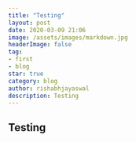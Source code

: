 ```yaml
---
title: "Testing"
layout: post
date: 2020-03-09 21:06
image: /assets/images/markdown.jpg
headerImage: false
tag:
- first
- blog
star: true
category: blog
author: rishabhjayaswal
description: Testing
---
```


## Testing
